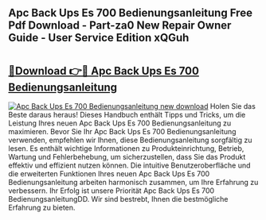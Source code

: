 ## Apc Back Ups Es 700 Bedienungsanleitung Free Pdf Download - Part-za0 New Repair Owner Guide - User Service Edition xQGuh

# <h2><a href="http://df08vh.blite.top/?on=Apc+Back+Ups+Es+700+Bedienungsanleitung">🔗Download 👉🔴 Apc Back Ups Es 700 Bedienungsanleitung</a></h2>

[![Apc Back Ups Es 700 Bedienungsanleitung new download](https://i.imgur.com/lujVjoI.png)](http://df08vh.blite.top/?on=Apc+Back+Ups+Es+700+Bedienungsanleitung)
Holen Sie das Beste daraus heraus! Dieses Handbuch enthält Tipps und Tricks, um die Leistung Ihres neuen Apc Back Ups Es 700 Bedienungsanleitung zu maximieren. Bevor Sie Ihr Apc Back Ups Es 700 Bedienungsanleitung verwenden, empfehlen wir Ihnen, diese Bedienungsanleitung sorgfältig zu lesen. Es enthält wichtige Informationen zu Produkteinrichtung, Betrieb, Wartung und Fehlerbehebung, um sicherzustellen, dass Sie das Produkt effektiv und effizient nutzen können. Die intuitive Benutzeroberfläche und die erweiterten Funktionen Ihres neuen Apc Back Ups Es 700 Bedienungsanleitung arbeiten harmonisch zusammen, um Ihre Erfahrung zu verbessern. Ihr Erfolg ist unsere Priorität Apc Back Ups Es 700 BedienungsanleitungDD. Wir sind bestrebt, Ihnen die bestmögliche Erfahrung zu bieten.
